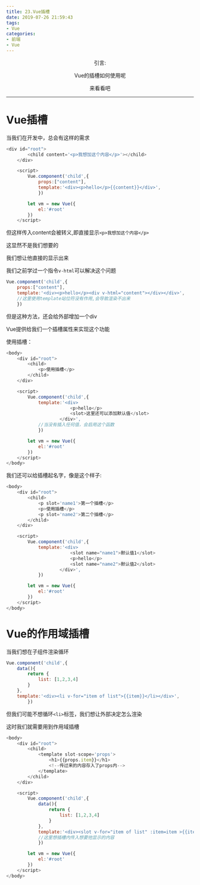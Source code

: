 ```yaml
---
title: 23.Vue插槽
date: 2019-07-26 21:59:43
tags: 
- Vue
categories: 
- 前端
- Vue
---
```


<center>
引言:

Vue的插槽如何使用呢

来看看吧
</center>

<!--more-->

---------

# Vue插槽

当我们在开发中，总会有这样的需求

```js
<div id="root">
		<child content='<p>我想加这个内容</p>'></child>
	</div>

	<script>
		Vue.component('child',{
			props:["content"],
			template:'<div><p>hello</p>{{content}}</div>',
			})

		let vm = new Vue({
			el:'#root'
		})
	</script>
```
但这样传入content会被转义,即直接显示`<p>我想加这个内容</p>`

这显然不是我们想要的

我们想让他直接的显示出来

我们之前学过一个指令`v-html`可以解决这个问题

```js
Vue.component('child',{
	props:["content"],
	template:'<div><p>hello</p><div v-html="content"></div></div>',
	//这里使用template站位符没有作用,会导致渲染不出来
	})
```
但是这种方法，还会给外部增加一个div

Vue提供给我们一个插槽属性来实现这个功能

使用插槽：
```js
<body>
	<div id="root">
		<child>
			<p>使用插槽</p>
		</child>
	</div>

	<script>
		Vue.component('child',{
			template:'<div>
			            <p>hello</p>
			            <slot>这里还可以添加默认值</slot>
		            </div>',
			//当没有插入任何值，会启用这个函数
			})

		let vm = new Vue({
			el:'#root'
		})
	</script>
</body>
```
我们还可以给插槽起名字，像是这个样子:
```js
<body>
	<div id="root">
		<child>
			<p slot='name1'>第一个插槽</p>
			<p>使用插槽</p>
			<p slot='name2'>第二个插槽</p>
		</child>
	</div>

	<script>
		Vue.component('child',{
			template:'<div>
			            <slot name="name1">默认值1</slot>
			            <p>hello</p>
			            <slot name="name2">默认值2</slot>
		            </div>',
			})

		let vm = new Vue({
			el:'#root'
		})
	</script>
</body>
```

# Vue的作用域插槽

当我们想在子组件渲染循环
```js
Vue.component('child',{
	data(){
		return {
			list: [1,2,3,4]
		}
	},
	template:'<div><li v-for="item of list">{{item}}</li></div>',
		})
```
但我们可能不想循环`<li>`标签，我们想让外部决定怎么渲染

这时我们就需要用到作用域插槽
```js
<body>
	<div id="root">
		<child>
			<template slot-scope='props'>
				<h1>{{props.item}}</h1>
				<!--传过来的内容存入了props内-->
			</template>
		</child>
	</div>

	<script>
		Vue.component('child',{
			data(){
				return {
					list: [1,2,3,4]
				}
			},
			template:'<div><slot v-for="item of list" :item=item >{{item}}</slot></div>',
			//这里想插槽内传入想要他显示的内容
			})

		let vm = new Vue({
			el:'#root'
		})
	</script>
</body>
```